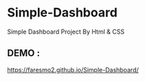 # Simple-Dashboard
Simple Dashboard Project By Html &amp; CSS 
## DEMO : 
https://faresmo2.github.io/Simple-Dashboard/
